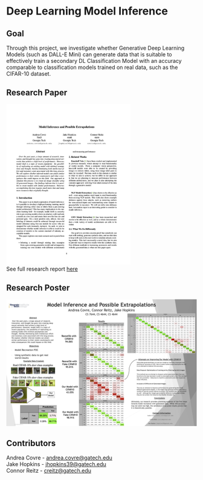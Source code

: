 # Deep Learning Model Inference

## Goal

Through this project, we investigate whether Generative Deep Learning Models (such as DALL-E Mini) can generate data that is suitable to effectively train a secondary DL Classification Model with an accuracy comparable to classification models trained on real data, such as the CIFAR-10 dataset.


## Research Paper

[<img src="docs/Final_Report_front_page.png" alt="Research Report" width="65%">](Report.pdf)
<br>
See full research report [here](Report.pdf)

## Research Poster
[<img src="Poster.png" alt="Research Poster">](Poster.png)


## Contributors
Andrea Covre - [andrea.covre@gatech.edu](mailto:andrea.covre@gatech.edu)
<br>
Jake Hopkins - [jhopkins39@gatech.edu](mailto:jhopkins39@gatech.edu)
<br>
Connor Reitz - [creitz@gatech.edu](mailto:creitz@gatech.edu)
